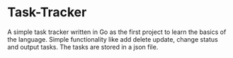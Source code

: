 # Task-Tracker
A simple task tracker written in Go as the first project to learn the basics of the language.
Simple functionality like add delete update, change status and output tasks.
The tasks are stored in a json file.
